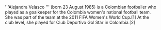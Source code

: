 '''Alejandra Velasco ''' (born 23 August 1985) is a Colombian footballer who played as a goalkeeper for the Colombia women's national football team. She was part of the team at the 2011 FIFA Women's World Cup.[1] At the club level, she played for Club Deportivo Gol Star in Colombia.[2]
